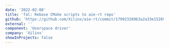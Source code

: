 ```yaml
---
date: '2022-02-08'
title: 'fal: Rebase CMake scripts to aie-rt repo'
github: 'https://github.com/Xilinx/aie-rt/commit/179923269b3a2a33e1526959e173539a68bc555b'
external: ''
component: 'Userspace driver'
company: 'Xilinx'
showInProjects: false
---
```


